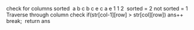 check for columns
sorted
​
a b c
b c e
c a e
1 1 2
​
sorted = 2 not sorted = 1
Traverse through column
check  if(str[col-1][row] > str[col][row])
ans++
break;
​
return ans
​